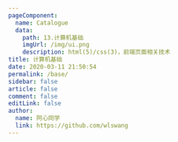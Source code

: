 ```yaml
---
pageComponent: 
  name: Catalogue
  data: 
    path: 13.计算机基础
    imgUrl: /img/ui.png
    description: html(5)/css(3)，前端页面相关技术
title: 计算机基础
date: 2020-03-11 21:50:54
permalink: /base/
sidebar: false
article: false
comment: false
editLink: false
author: 
  name: 阿心同学
  link: https://github.com/wlswang
---
```

